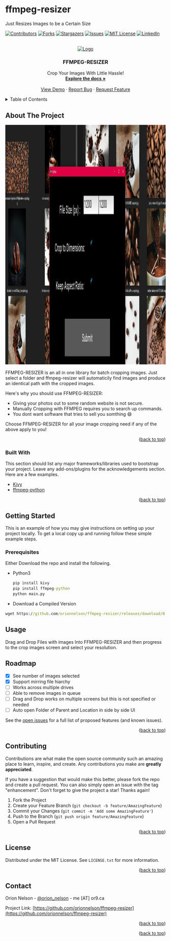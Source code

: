 # ffmpeg-resizer
Just Resizes Images to be a Certain Size
<div id="top"></div>
<!--
*** Thanks for checking out the Best-README-Template. If you have a suggestion
*** that would make this better, please fork the repo and create a pull request
*** or simply open an issue with the tag "enhancement".
*** Don't forget to give the project a star!
*** Thanks again! Now go create something AMAZING! :D
-->



<!-- PROJECT SHIELDS -->
<!--
*** I'm using markdown "reference style" links for readability.
*** Reference links are enclosed in brackets [ ] instead of parentheses ( ).
*** See the bottom of this document for the declaration of the reference variables
*** for contributors-url, forks-url, etc. This is an optional, concise syntax you may use.
*** https://www.markdownguide.org/basic-syntax/#reference-style-links
-->
[![Contributors][contributors-shield]][contributors-url]
[![Forks][forks-shield]][forks-url]
[![Stargazers][stars-shield]][stars-url]
[![Issues][issues-shield]][issues-url]
[![MIT License][license-shield]][license-url]
[![LinkedIn][linkedin-shield]][linkedin-url]



<!-- PROJECT LOGO -->
<br />
<div align="center">
  <a href="https://github.com/orionnelson/ffmpeg-resizer">
    <img src="https://www.linuxadictos.com/wp-content/uploads/FFmpeg-1.jpg.webp" alt="Logo" width="500" height="100">
  </a>

  <h3 align="center">FFMPEG-RESIZER</h3>

  <p align="center">
    Crop Your Images With Little Hassle!
    <br />
    <a href="https://github.com/orionnelson/ffmpeg-resizer"><strong>Explore the docs »</strong></a>
    <br />
    <br />
    <a href="https://youtu.be/a2mhB3tGfLU">View Demo</a>
    ·
    <a href="https://github.com/orionnelson/ffmpeg-resizer/issues">Report Bug</a>
    ·
    <a href="https://github.com/orionnelson/ffmpeg-resizer/issues">Request Feature</a>
  </p>
</div>



<!-- TABLE OF CONTENTS -->
<details>
  <summary>Table of Contents</summary>
  <ol>
    <li>
      <a href="#about-the-project">About The Project</a>
      <ul>
        <li><a href="#built-with">Built With</a></li>
      </ul>
    </li>
    <li>
      <a href="#getting-started">Getting Started</a>
      <ul>
        <li><a href="#prerequisites">Prerequisites</a></li>
        <li><a href="#installation">Installation</a></li>
      </ul>
    </li>
    <li><a href="#usage">Usage</a></li>
    <li><a href="#roadmap">Roadmap</a></li>
    <li><a href="#contributing">Contributing</a></li>
    <li><a href="#license">License</a></li>
    <li><a href="#contact">Contact</a></li>
    <li><a href="#acknowledgments">Acknowledgments</a></li>
  </ol>
</details>



<!-- ABOUT THE PROJECT -->
## About The Project
<div align="center">
  <a href="https://github.com/orionnelson/ffmpeg-resizer">
    <img src="https://raw.githubusercontent.com/orionnelson/ffmpeg-resizer/main/Resize-Example.jpg" alt="Example" width="1600" height="750">
  </a>
  </div>

FFMPEG-RESIZER is an all in one library for batch cropping images. Just select a folder and ffmpeg-resizer will automaticily find images and produce an identical path with the cropped images.

Here's why you should use FFMPEG-RESIZER:
* Giving your photos out to some random website is not secure.
* Manually Cropping with FFMPEG requires you to search up commands.
* You dont want software that tries to sell you somthing :smile:

Choose FFMPEG-RESIZER for all your image cropping need if any of the above apply to you!

<p align="right">(<a href="#top">back to top</a>)</p>



### Built With

This section should list any major frameworks/libraries used to bootstrap your project. Leave any add-ons/plugins for the acknowledgements section. Here are a few examples.

* [Kivy](https://kivy.org/)
* [ffmpeg-python](https://github.com/kkroening/ffmpeg-python)


<p align="right">(<a href="#top">back to top</a>)</p>



<!-- GETTING STARTED -->
## Getting Started

This is an example of how you may give instructions on setting up your project locally.
To get a local copy up and running follow these simple example steps.

### Prerequisites

Either Download the repo and install the following.
* Python3
  ```cmd
  pip install kivy
  pip install ffmpeg-python
  python main.py
  ```
* Download a Compiled Version
```cmd 
wget https://github.com/orionnelson/ffmpeg-resizer/releases/download/0.0.1-alpha/ffmpeg-resizer.zip
```

<!-- USAGE EXAMPLES -->
## Usage

Drag and Drop Files with images Into FFMPEG-RESIZER and then progress to the crop images screen and select your resolution.



<!-- ROADMAP -->
## Roadmap

- [x] See number of images selected
- [x] Support mirring file hiarchy 
- [ ] Works across multiple drives
- [ ] Able to remove images in queue
- [ ] Drag and Drop works on multiple screens but this is not specified or needed
- [ ] Auto open Folder of Parent and Location in side by side UI

See the [open issues](https://github.com/orionnelson/ffmpeg-resizer/issues) for a full list of proposed features (and known issues).

<p align="right">(<a href="#top">back to top</a>)</p>



<!-- CONTRIBUTING -->
## Contributing

Contributions are what make the open source community such an amazing place to learn, inspire, and create. Any contributions you make are **greatly appreciated**.

If you have a suggestion that would make this better, please fork the repo and create a pull request. You can also simply open an issue with the tag "enhancement".
Don't forget to give the project a star! Thanks again!

1. Fork the Project
2. Create your Feature Branch (`git checkout -b feature/AmazingFeature`)
3. Commit your Changes (`git commit -m 'Add some AmazingFeature'`)
4. Push to the Branch (`git push origin feature/AmazingFeature`)
5. Open a Pull Request

<p align="right">(<a href="#top">back to top</a>)</p>



<!-- LICENSE -->
## License

Distributed under the MIT License. See `LICENSE.txt` for more information.

<p align="right">(<a href="#top">back to top</a>)</p>



<!-- CONTACT -->
## Contact

Orion Nelson - [@orion_nelson](https://www.instagram.com/orion_nelson) - me [AT] or9.ca

Project Link: [https://github.com/orionnelson/ffmpeg-resizer](https://github.com/orionnelson/ffmpeg-resizer)

<p align="right">(<a href="#top">back to top</a>)</p>



<!-- ACKNOWLEDGMENTS 
## Acknowledgments

Use this space to list resources you find helpful and would like to give credit to. I've included a few of my favorites to kick things off!

* [Choose an Open Source License](https://choosealicense.com)
* [GitHub Emoji Cheat Sheet](https://www.webpagefx.com/tools/emoji-cheat-sheet)
* [Malven's Flexbox Cheatsheet](https://flexbox.malven.co/)
* [Malven's Grid Cheatsheet](https://grid.malven.co/)
* [Img Shields](https://shields.io)
* [GitHub Pages](https://pages.github.com)
* [Font Awesome](https://fontawesome.com)
* [React Icons](https://react-icons.github.io/react-icons/search)
 -->
<p align="right">(<a href="#top">back to top</a>)</p>


<!-- MARKDOWN LINKS & IMAGES -->
<!-- https://www.markdownguide.org/basic-syntax/#reference-style-links -->
[contributors-shield]: https://img.shields.io/github/contributors/othneildrew/Best-README-Template.svg?style=for-the-badge
[contributors-url]: https://github.com/orionnelson/ffmpeg-resizer/graphs/contributors
[forks-shield]: https://img.shields.io/github/forks/orionnelson/ffmpeg-resizer.svg?style=for-the-badge
[forks-url]: https://github.com/orionnelson/ffmpeg-resizer/network/members
[stars-shield]: https://img.shields.io/github/stars/orionnelson/ffmpeg-resizer.svg?style=for-the-badge
[stars-url]: https://github.com/orionnelson/ffmpeg-resizer/stargazers
[issues-shield]: https://img.shields.io/github/issues/orionnelson/ffmpeg-resizer.svg?style=for-the-badge
[issues-url]: https://github.com/orionnelson/ffmpeg-resizer/issues
[license-shield]: https://img.shields.io/github/license/orionnelson/ffmpeg-resizer.svg?style=for-the-badge
[license-url]: https://github.com/orionnelson/ffmpeg-resizer/blob/master/Licence.md
[linkedin-shield]: https://img.shields.io/badge/-LinkedIn-black.svg?style=for-the-badge&logo=linkedin&colorB=555
[linkedin-url]: https://or9.ca/in
[product-screenshot]: images/screenshot.png
